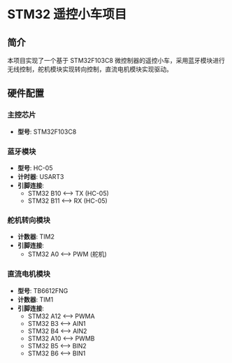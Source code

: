 # STM32 遥控小车项目

## 简介
本项目实现了一个基于 STM32F103C8 微控制器的遥控小车，采用蓝牙模块进行无线控制，舵机模块实现转向控制，直流电机模块实现驱动。

## 硬件配置

### 主控芯片
- **型号**: STM32F103C8

### 蓝牙模块
- **型号**: HC-05
- **计时器**: USART3
- **引脚连接**:
  - STM32 B10 <--> TX (HC-05)
  - STM32 B11 <--> RX (HC-05)

### 舵机转向模块
- **计数器**: TIM2
- **引脚连接**:
  - STM32 A0 <--> PWM (舵机)

### 直流电机模块
- **型号**: TB6612FNG
- **计数器**: TIM1
- **引脚连接**:
  - STM32 A12 <--> PWMA
  - STM32 B3  <--> AIN1
  - STM32 B4  <--> AIN2
  - STM32 A10 <--> PWMB
  - STM32 B5  <--> BIN2
  - STM32 B6  <--> BIN1

